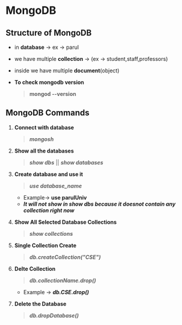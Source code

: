 # MongoDB


## Structure of MongoDB
- in **database** -> ex -> parul
- we have multiple **collection** -> (ex -> student,staff,professors)
- inside we have multiple **document**(object)


- **To check mongodb version** 
  > **mongod --version**

## MongoDB Commands
1. **Connect with database**
   > ***mongosh*** 
  
2. **Show all the databases**
   > ***show dbs*** || ***show databases***
  
3. **Create database and use it**
   > ***use database_name***
   - Example-> **use parulUniv**
   - ***It will not show in show dbs because it doesnot contain any collection right now***
  
4. **Show All Selected Database Collections**
   >  ***show collections***
  
5. **Single Collection Create**
   > ***db.createCollection("CSE")***

5. **Delte Collection**
   > ***db.collectionName.drop()***
   - Example -> ***db.CSE.drop()***

6. **Delete the Database**
   > ***db.dropDatabase()***



